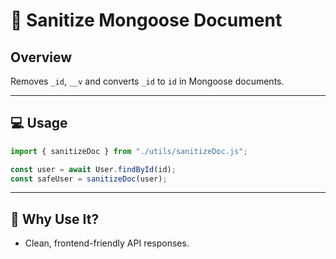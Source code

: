 # 🧼 Sanitize Mongoose Document

## Overview
Removes `_id`, `__v` and converts `_id` to `id` in Mongoose documents.

---

## 💻 Usage

```js
import { sanitizeDoc } from "./utils/sanitizeDoc.js";

const user = await User.findById(id);
const safeUser = sanitizeDoc(user);
```

---

## 📌 Why Use It?

- Clean, frontend-friendly API responses.